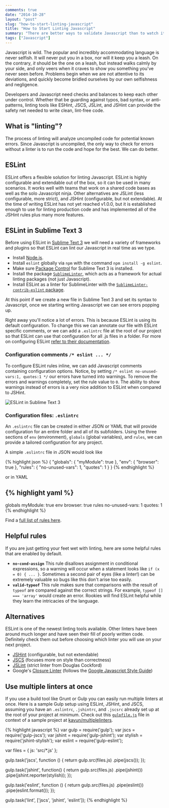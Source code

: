 ```yaml
---
comments: true
date: "2014-10-28"
layout: "post"
slug: "how-to-start-linting-javascript"
title: "How to Start Linting Javascript"
summary: "There are better ways to validate Javascript than to watch it fail when it runs."
tags: ["Javascript"]
---
```


Javascript is wild. The popular and incredibly accommodating language is never
selfish. It will never put you in a box, nor will it keep you a leash. On the
contrary, _it_ should be the one on a leash, but instead walks calmly by your
side, and only veers when it craves to show you something you've never seen
before. Problems begin when we are not attentive to its deviations, and quickly
become bridled ourselves by our own selfishness and negligence.

Developers and Javascript need checks and balances to keep each other under
control. Whether that be guarding against typos, bad syntax, or anti-patterns,
linting tools like ESHint, JSCS, JSLint, and JSHint can provide the safety net needed
to write clean, lint-free code.

## What is "linting"?

The process of linting will analyze uncompiled code for potential known errors.
Since Javascript is uncompiled, the only way to check for errors without
a linter is to run the code and hope for the best. We can do better.

## ESLint

ESLint offers a flexible solution for linting Javascript. ESLint is highly
configurable and extendable out of the box, so it can be used in many scenarios.
It works well with teams that work on a shared code bases as well as the solo
Javascript ninja. Other alternatives are JSLint (less configurable,
more strict), and JSHint (configurable, but not extendable). At the time of
writing ESLint has not yet reached v1.0.0, but it is established enough to use for
linting production code and has implemented all of the JSHint rules plus many
more features.

## ESLint in Sublime Text 3

Before using ESLint in [Sublime Text 3](http://www.sublimetext.com/3) we will
need a variety of frameworks and
plugins so that ESLint can lint our Javascript in real time as we type.

- Install [Node.js](http://nodejs.org/).
- Install `eslint` globally via `npm` with the command `npm install -g eslint`.
- Make sure [Package Control](https://sublime.wbond.net/installation) for Sublime Text 3 is installed.
- Install the package [`SublimeLinter`](http://sublimelinter.readthedocs.org/en/latest/installation.html),
which acts as a framework for actual linting packages (not just Javascript).
- Install ESLint as a linter for SublimeLinter with the [`SublimeLinter-contrib-eslint` package](https://github.com/roadhump/SublimeLinter-eslint).

At this point if we create a new file in Sublime Text 3 and set its syntax to Javascript,
once we starting writing Javascript we can see errors popping up.

Right away you'll notice a lot of errors. This is because ESLint is using its
default configuration. To change this we can annotate our file with ESLint
specific comments, or we can add a `.eslintrc` file at the root of our project
so that ESLint can use that configuration for all .js files in a folder. For
more on configuring ESLint
[refer to their documentation](http://eslint.org/docs/configuring/).

### Configuration comments `/* eslint ... */`

To configure ESLint rules inline, we can add Javascript comments containing
configuration options. Notice, by setting `/* eslint no-unused-vars:1, quotes:1 */`
our errors have turned into warnings. To remove the errors and warnings completely,
set the rule value to `0`. The ability to show warnings instead of errors is a
very nice addition to ESLint when compared to JSHint.

<img alt="ESLint in Sublime Text 3" class="lazyload" data-src="/assets/lint-eslint-sublime-1.png">

### Configuration files: `.eslintrc`

An `.eslintrc` file can be created in either JSON or YAML that will provide configuration
for an entire folder and all of its subfolders. Using the three sections of `env`
(environment), `globals` (global variables), and `rules`, we can provide a tailored
configuration for any project.

A simple `.eslintrc` file in JSON would look like

{% highlight json %}
{
    "globals": {
        "myModule": true
    },
    "env": {
        "browser": true
    },
    "rules": {
        "no-unused-vars": 1,
        "quotes": 1
    }
}
{% endhighlight %}

or in YAML

{% highlight yaml %}
---
  globals
    myModule: true
  env
    browser: true
  rules
    no-unused-vars: 1
    quotes: 1
{% endhighlight %}

Find a [full list of rules here](http://eslint.org/docs/rules/).

## Helpful rules

If you are just getting your feet wet with linting, here are some helpful rules that are enabled by default.

- **`no-cond-assign`** This rule disallows assignment in conditional expressions, so a warning will occur when a statement looks like `if (x = 0) { ... }`. Sometimes a second pair of eyes (like a linter!) can be extremely valuable so bugs like this don't arise too easily.
- **`valid-typeof`** This rule makes sure that comparisons with the result of `typeof` are compared against the correct strings. For example, `typeof [] === 'array'` would create an error. Rookies will find ESLint helpful while they learn the intricacies of the language.

## Alternatives

ESLint is one of the newest linting tools available. Other linters have been around much longer and have seen their fill of poorly written code. Definitely check them out before choosing which linter you will use on your next project.

- [JSHint](http://www.jshint.com/) (configurable, but not extendable)
- [JSCS](https://www.npmjs.org/package/jscs) (focuses more on style than correctness)
- [JSLint](http://www.jslint.com/) (strict linter from Douglas Cockford)
- Google's [Closure Linter](https://developers.google.com/closure/utilities/) (follows the [Google Javascript Style Guide](http://google-styleguide.googlecode.com/svn/trunk/Javascriptguide.xml))

## Use multiple linters at once

If you use a build tool like Grunt or Gulp you can easily run multiple linters at once. Here is a sample Gulp setup using ESLint, JSHint, and JSCS, assuming you have an `.eslintrc`, `.jshintrc`, and `.jscsrc` already set up at the root of your project at minimum. Check out this [`gulpfile.js`](https://github.com/kavun/multiplelinters/blob/master/gulpfile.js) file in context of a sample project at [kavun/multiplelinters](https://github.com/kavun/multiplelinters).

{% highlight javascript %}
var gulp = require('gulp');
var jscs = require('gulp-jscs');
var jshint = require('gulp-jshint');
var stylish = require('jshint-stylish');
var eslint = require('gulp-eslint');

var files = {
    js: 'src/*.js'
};

gulp.task('jscs', function () {
    return gulp.src(files.js)
        .pipe(jscs());
});

gulp.task('jshint', function() {
    return gulp.src(files.js)
        .pipe(jshint())
        .pipe(jshint.reporter(stylish));
});

gulp.task('eslint', function () {
    return gulp.src(files.js)
        .pipe(eslint())
        .pipe(eslint.format());
});

gulp.task('lint', ['jscs', 'jshint', 'eslint']);
{% endhighlight %}
